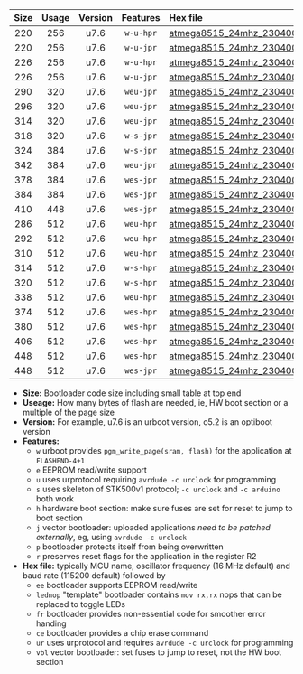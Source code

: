 |Size|Usage|Version|Features|Hex file|
|:-:|:-:|:-:|:-:|:--|
|220|256|u7.6|`w-u-hpr`|[atmega8515_24mhz_230400bps_ur.hex](https://raw.githubusercontent.com/stefanrueger/urboot/main//atmega8515_24mhz_230400bps_ur.hex)|
|220|256|u7.6|`w-u-jpr`|[atmega8515_24mhz_230400bps_ur_vbl.hex](https://raw.githubusercontent.com/stefanrueger/urboot/main//atmega8515_24mhz_230400bps_ur_vbl.hex)|
|226|256|u7.6|`w-u-hpr`|[atmega8515_24mhz_230400bps_lednop_ur.hex](https://raw.githubusercontent.com/stefanrueger/urboot/main//atmega8515_24mhz_230400bps_lednop_ur.hex)|
|226|256|u7.6|`w-u-jpr`|[atmega8515_24mhz_230400bps_lednop_ur_vbl.hex](https://raw.githubusercontent.com/stefanrueger/urboot/main//atmega8515_24mhz_230400bps_lednop_ur_vbl.hex)|
|290|320|u7.6|`weu-jpr`|[atmega8515_24mhz_230400bps_ee_ur_vbl.hex](https://raw.githubusercontent.com/stefanrueger/urboot/main//atmega8515_24mhz_230400bps_ee_ur_vbl.hex)|
|296|320|u7.6|`weu-jpr`|[atmega8515_24mhz_230400bps_ee_lednop_ur_vbl.hex](https://raw.githubusercontent.com/stefanrueger/urboot/main//atmega8515_24mhz_230400bps_ee_lednop_ur_vbl.hex)|
|314|320|u7.6|`weu-jpr`|[atmega8515_24mhz_230400bps_ee_lednop_fr_ur_vbl.hex](https://raw.githubusercontent.com/stefanrueger/urboot/main//atmega8515_24mhz_230400bps_ee_lednop_fr_ur_vbl.hex)|
|318|320|u7.6|`w-s-jpr`|[atmega8515_24mhz_230400bps_vbl.hex](https://raw.githubusercontent.com/stefanrueger/urboot/main//atmega8515_24mhz_230400bps_vbl.hex)|
|324|384|u7.6|`w-s-jpr`|[atmega8515_24mhz_230400bps_lednop_vbl.hex](https://raw.githubusercontent.com/stefanrueger/urboot/main//atmega8515_24mhz_230400bps_lednop_vbl.hex)|
|342|384|u7.6|`weu-jpr`|[atmega8515_24mhz_230400bps_ee_lednop_fr_ce_ur_vbl.hex](https://raw.githubusercontent.com/stefanrueger/urboot/main//atmega8515_24mhz_230400bps_ee_lednop_fr_ce_ur_vbl.hex)|
|378|384|u7.6|`wes-jpr`|[atmega8515_24mhz_230400bps_ee_vbl.hex](https://raw.githubusercontent.com/stefanrueger/urboot/main//atmega8515_24mhz_230400bps_ee_vbl.hex)|
|384|384|u7.6|`wes-jpr`|[atmega8515_24mhz_230400bps_ee_lednop_vbl.hex](https://raw.githubusercontent.com/stefanrueger/urboot/main//atmega8515_24mhz_230400bps_ee_lednop_vbl.hex)|
|410|448|u7.6|`wes-jpr`|[atmega8515_24mhz_230400bps_ee_lednop_fr_vbl.hex](https://raw.githubusercontent.com/stefanrueger/urboot/main//atmega8515_24mhz_230400bps_ee_lednop_fr_vbl.hex)|
|286|512|u7.6|`weu-hpr`|[atmega8515_24mhz_230400bps_ee_ur.hex](https://raw.githubusercontent.com/stefanrueger/urboot/main//atmega8515_24mhz_230400bps_ee_ur.hex)|
|292|512|u7.6|`weu-hpr`|[atmega8515_24mhz_230400bps_ee_lednop_ur.hex](https://raw.githubusercontent.com/stefanrueger/urboot/main//atmega8515_24mhz_230400bps_ee_lednop_ur.hex)|
|310|512|u7.6|`weu-hpr`|[atmega8515_24mhz_230400bps_ee_lednop_fr_ur.hex](https://raw.githubusercontent.com/stefanrueger/urboot/main//atmega8515_24mhz_230400bps_ee_lednop_fr_ur.hex)|
|314|512|u7.6|`w-s-hpr`|[atmega8515_24mhz_230400bps.hex](https://raw.githubusercontent.com/stefanrueger/urboot/main//atmega8515_24mhz_230400bps.hex)|
|320|512|u7.6|`w-s-hpr`|[atmega8515_24mhz_230400bps_lednop.hex](https://raw.githubusercontent.com/stefanrueger/urboot/main//atmega8515_24mhz_230400bps_lednop.hex)|
|338|512|u7.6|`weu-hpr`|[atmega8515_24mhz_230400bps_ee_lednop_fr_ce_ur.hex](https://raw.githubusercontent.com/stefanrueger/urboot/main//atmega8515_24mhz_230400bps_ee_lednop_fr_ce_ur.hex)|
|374|512|u7.6|`wes-hpr`|[atmega8515_24mhz_230400bps_ee.hex](https://raw.githubusercontent.com/stefanrueger/urboot/main//atmega8515_24mhz_230400bps_ee.hex)|
|380|512|u7.6|`wes-hpr`|[atmega8515_24mhz_230400bps_ee_lednop.hex](https://raw.githubusercontent.com/stefanrueger/urboot/main//atmega8515_24mhz_230400bps_ee_lednop.hex)|
|406|512|u7.6|`wes-hpr`|[atmega8515_24mhz_230400bps_ee_lednop_fr.hex](https://raw.githubusercontent.com/stefanrueger/urboot/main//atmega8515_24mhz_230400bps_ee_lednop_fr.hex)|
|448|512|u7.6|`wes-hpr`|[atmega8515_24mhz_230400bps_ee_lednop_fr_ce.hex](https://raw.githubusercontent.com/stefanrueger/urboot/main//atmega8515_24mhz_230400bps_ee_lednop_fr_ce.hex)|
|448|512|u7.6|`wes-jpr`|[atmega8515_24mhz_230400bps_ee_lednop_fr_ce_vbl.hex](https://raw.githubusercontent.com/stefanrueger/urboot/main//atmega8515_24mhz_230400bps_ee_lednop_fr_ce_vbl.hex)|

- **Size:** Bootloader code size including small table at top end
- **Useage:** How many bytes of flash are needed, ie, HW boot section or a multiple of the page size
- **Version:** For example, u7.6 is an urboot version, o5.2 is an optiboot version
- **Features:**
  + `w` urboot provides `pgm_write_page(sram, flash)` for the application at `FLASHEND-4+1`
  + `e` EEPROM read/write support
  + `u` uses urprotocol requiring `avrdude -c urclock` for programming
  + `s` uses skeleton of STK500v1 protocol; `-c urclock` and `-c arduino` both work
  + `h` hardware boot section: make sure fuses are set for reset to jump to boot section
  + `j` vector bootloader: uploaded applications *need to be patched externally*, eg, using `avrdude -c urclock`
  + `p` bootloader protects itself from being overwritten
  + `r` preserves reset flags for the application in the register R2
- **Hex file:** typically MCU name, oscillator frequency (16 MHz default) and baud rate (115200 default) followed by
  + `ee` bootloader supports EEPROM read/write
  + `lednop` "template" bootloader contains `mov rx,rx` nops that can be replaced to toggle LEDs
  + `fr` bootloader provides non-essential code for smoother error handing
  + `ce` bootloader provides a chip erase command
  + `ur` uses urprotocol and requires `avrdude -c urclock` for programming
  + `vbl` vector bootloader: set fuses to jump to reset, not the HW boot section
